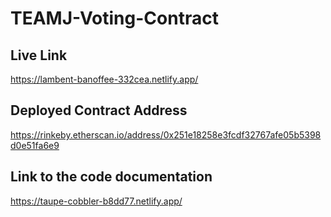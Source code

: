 # TEAMJ-Voting-Contract


## Live Link
https://lambent-banoffee-332cea.netlify.app/

## Deployed Contract Address
https://rinkeby.etherscan.io/address/0x251e18258e3fcdf32767afe05b5398d0e51fa6e9

## Link to the code documentation
https://taupe-cobbler-b8dd77.netlify.app/
